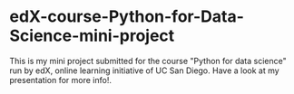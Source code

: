 # edX-course-Python-for-Data-Science-mini-project
This is my mini project submitted for the course "Python for data science" run by edX, online learning initiative of UC San Diego. Have a look at my presentation for more info!.

